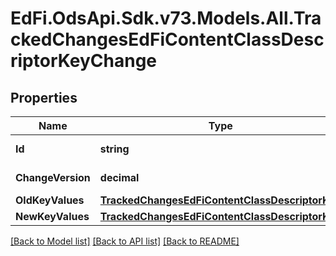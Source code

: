 # EdFi.OdsApi.Sdk.v73.Models.All.TrackedChangesEdFiContentClassDescriptorKeyChange

## Properties

Name | Type | Description | Notes
------------ | ------------- | ------------- | -------------
**Id** | **string** | Resource identifier | [optional] 
**ChangeVersion** | **decimal** | Change version | [optional] 
**OldKeyValues** | [**TrackedChangesEdFiContentClassDescriptorKey**](TrackedChangesEdFiContentClassDescriptorKey.md) |  | [optional] 
**NewKeyValues** | [**TrackedChangesEdFiContentClassDescriptorKey**](TrackedChangesEdFiContentClassDescriptorKey.md) |  | [optional] 

[[Back to Model list]](../../README.md#documentation-for-models) [[Back to API list]](../../README.md#documentation-for-api-endpoints) [[Back to README]](../../README.md)

